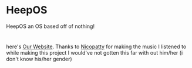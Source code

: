 # HeepOS
HeepOS an OS based off of nothing!
#
here's [Our Website](https://introduction-to-heepos.heeptek.repl.co/).
Thanks to [Nicopatty](https://open.spotify.com/artist/3XvcSIeFlzkRTVGjGchOd3)
for making the music I listened to while making this project I would've not gotten this far with out him/her (i don't know his/her gender)
